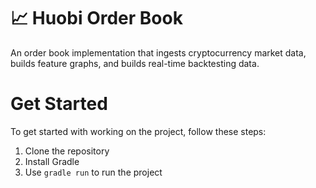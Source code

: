 # 📈 Huobi Order Book

An order book implementation that ingests cryptocurrency market data, builds feature graphs, and builds real-time backtesting data.

# Get Started
To get started with working on the project, follow these steps:

1. Clone the repository
2. Install Gradle
3. Use `gradle run` to run the project